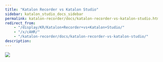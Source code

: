 ```yaml
---
title: "Katalon Recorder vs Katalon Studio" 
sidebar: katalon_studio_docs_sidebar
permalink: katalon-recorder/docs/katalon-recorder-vs-katalon-studio.html 
redirect_from:
    - "/display/KR/Katalon+Recorder+vs+Katalon+Studio/"
    - "/x/cAHR/"
    - "/katalon-recorder/docs/katalon-recorder-vs-katalon-studio/"
description: 
---
```

![](../../images/katalon-recorder/docs/katalon-recorder-vs-katalon-studio/KS-vs-KR-also-free.png)